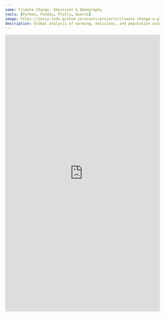 ```yaml
---
name: Climate Change, Emissions & Demography
tools: [Python, Pandas, Plotly, Quarto]
image: https://jessy-ledu.github.io/assets/projects/climate-change-a-global-data-analysis/climate-change.jpg
description: Global analysis of warming, emissions, and population using Python.
---
```


<iframe src="https://jessy-ledu.github.io/assets/Projects/climate-change-a-global-data-analysis/climate-change-a-global-data-analysis_embedded.html" width="100%" height="900" style="border:0;"></iframe>

